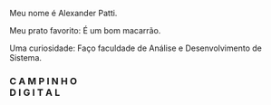 Meu nome é Alexander Patti.

Meu prato favorito:
É um bom macarrão. 

Uma curiosidade:
Faço faculdade de Análise e Desenvolvimento de Sistema.

### C A M P I N H O <br /> D I G I T A L 

